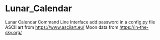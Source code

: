 # Lunar_Calendar
Lunar Calendar Command Line Interface
 add password in a config.py file
 ASCII art from https://www.asciiart.eu/ 
 Moon data from https://in-the-sky.org/
